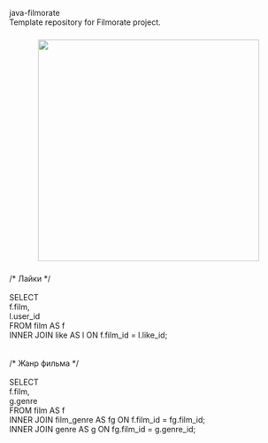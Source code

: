<p align="left">java-filmorate<br>Template repository for Filmorate project.</p>

###

<div align="center">
  <img height="400" src="https://i.ibb.co/hH6CHy4/2023-09-23-181620.png"  />
</div>

###

<p align="left">/* Лайки */<br><br>SELECT <br>	f.film,<br>	l.user_id<br>FROM film AS f<br>INNER JOIN like AS l ON f.film_id = l.like_id;<br><br><br>/* Жанр фильма */<br><br>SELECT <br>	f.film,<br>	g.genre<br>FROM film AS f<br>INNER JOIN film_genre AS fg ON f.film_id = fg.film_id;<br>INNER JOIN genre AS g ON fg.film_id = g.genre_id;</p>

###
